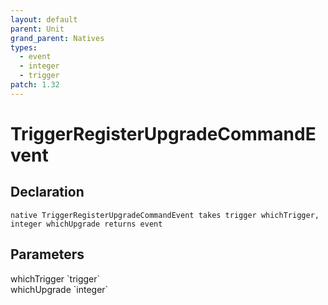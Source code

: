 ```yaml
---
layout: default
parent: Unit
grand_parent: Natives
types:
  - event
  - integer
  - trigger
patch: 1.32
---
```


# TriggerRegisterUpgradeCommandEvent

## Declaration

```
native TriggerRegisterUpgradeCommandEvent takes trigger whichTrigger, integer whichUpgrade returns event
```

## Parameters
<dl>
  <dt>whichTrigger `trigger`</dt>
  <dd></dd>

  <dt>whichUpgrade `integer`</dt>
  <dd></dd>
</dl>